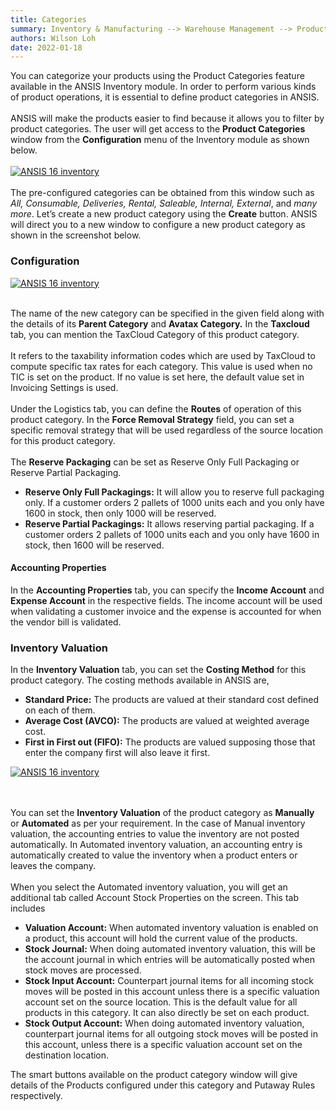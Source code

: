```yaml
---
title: Categories
summary: Inventory & Manufacturing --> Warehouse Management --> Products --> Products Categories
authors: Wilson Loh
date: 2022-01-18
---
```


You can categorize your products using the Product Categories feature available in the ANSIS Inventory module. In order to perform various kinds of product operations, it is essential to define product categories in ANSIS. 
<br/><br/>
ANSIS will make the products easier to find because it allows you to filter by product categories. The user will get access to the **Product Categories** window from the **Configuration** menu of the Inventory module as shown below.
<br/><br/>
[![ANSIS 16 inventory](https://www.images.cybrosys.com/images/odoo-book-16/odoo-book-16-inventory-29.png)](https://www.images.cybrosys.com/images/odoo-book-16/odoo-book-16-inventory-29.png)
<br/><br/>
The pre-configured categories can be obtained from this window such as _All, Consumable, Deliveries, Rental, Saleable, Internal, External_, and _many more_. Let’s create a new product category using the **Create** button. ANSIS will direct you to a new window to configure a new product category as shown in the screenshot below.

### Configuration

[![ANSIS 16 inventory](https://www.images.cybrosys.com/images/odoo-book-16/odoo-book-16-inventory-30.png)](https://www.images.cybrosys.com/images/odoo-book-16/odoo-book-16-inventory-30.png)
<br/><br/>

The name of the new category can be specified in the given field along with the details of its **Parent Category** and **Avatax Category.** In the **Taxcloud** tab, you can mention the TaxCloud Category of this product category. 
<br/><br/>
It refers to the taxability information codes which are used by TaxCloud to compute specific tax rates for each category. This value is used when no TIC is set on the product. If no value is set here, the default value set in Invoicing Settings is used. 
<br/><br/>
Under the Logistics tab, you can define the **Routes** of operation of this product category. In the **Force Removal Strategy** field, you can set a specific removal strategy that will be used regardless of the source location for this product category.
<br/><br/>
The **Reserve Packaging** can be set as Reserve Only Full Packaging or Reserve Partial Packaging.

-   **Reserve Only Full Packagings:** It will allow you to reserve full packaging only. If a customer orders 2 pallets of 1000 units each and you only have 1600 in stock, then only 1000 will be reserved.
-   **Reserve Partial Packagings:** It allows reserving partial packaging. If a customer orders 2 pallets of 1000 units each and you only have 1600 in stock, then 1600 will be reserved.

#### Accounting Properties

In the **Accounting Properties** tab, you can specify the **Income Account** and **Expense Account** in the respective fields. The income account will be used when validating a customer invoice and the expense is accounted for when the vendor bill is validated.

### Inventory Valuation

In the **Inventory Valuation** tab, you can set the **Costing Method** for this product category. The costing methods available in ANSIS are,

-   **Standard Price:** The products are valued at their standard cost defined on each of them.
-   **Average Cost (AVCO):** The products are valued at weighted average cost.
-   **First in First out (FIFO):** The products are valued supposing those that enter the company first will also leave it first.

[![ANSIS 16 inventory](https://www.images.cybrosys.com/images/odoo-book-16/odoo-book-16-inventory-31.png)](https://www.images.cybrosys.com/images/odoo-book-16/odoo-book-16-inventory-31.png)

<br/><br/>
You can set the **Inventory Valuation** of the product category as **Manually** or **Automated** as per your requirement. In the case of Manual inventory valuation, the accounting entries to value the inventory are not posted automatically. In Automated inventory valuation, an accounting entry is automatically created to value the inventory when a product enters or leaves the company.
<br/><br/>
When you select the Automated inventory valuation, you will get an additional tab called Account Stock Properties on the screen. This tab includes

-   **Valuation Account:** When automated inventory valuation is enabled on a product, this account will hold the current value of the products.
-   **Stock Journal:** When doing automated inventory valuation, this will be the account journal in which entries will be automatically posted when stock moves are processed.
-   **Stock Input Account:** Counterpart journal items for all incoming stock moves will be posted in this account unless there is a specific valuation account set on the source location. This is the default value for all products in this category. It can also directly be set on each product.
-   **Stock Output Account:** When doing automated inventory valuation, counterpart journal items for all outgoing stock moves will be posted in this account, unless there is a specific valuation account set on the destination location.
  
The smart buttons available on the product category window will give details of the Products configured under this category and Putaway Rules respectively.
